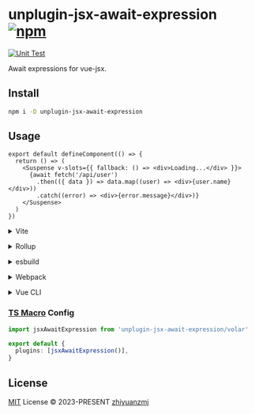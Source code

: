 # unplugin-jsx-await-expression [![npm](https://img.shields.io/npm/v/unplugin-jsx-await-expression.svg)](https://npmjs.com/package/unplugin-jsx-await-expression)

[![Unit Test](https://github.com/zhiyuanzmj/unplugin-jsx-await-expression/actions/workflows/unit-test.yml/badge.svg)](https://github.com/zhiyuanzmj/unplugin-jsx-await-expression/actions/workflows/unit-test.yml)

Await expressions for vue-jsx.

## Install

```bash
npm i -D unplugin-jsx-await-expression
```

## Usage

```tsx
export default defineComponent(() => {
  return () => (
    <Suspense v-slots={{ fallback: () => <div>Loading...</div> }}>
      {await fetch('/api/user')
        .then(({ data }) => data.map((user) => <div>{user.name}</div>))
        .catch((error) => <div>{error.message}</div>)}
    </Suspense>
  )
})
```

<details>
<summary>Vite</summary><br>

```ts
// vite.config.ts
import jsxAwaitExpression from 'unplugin-jsx-await-expression/vite'

export default defineConfig({
  plugins: [jsxAwaitExpression()],
})
```

<br></details>

<details>
<summary>Rollup</summary><br>

```ts
// rollup.config.js
import jsxAwaitExpression from 'unplugin-jsx-await-expression/rollup'

export default {
  plugins: [jsxAwaitExpression()],
}
```

<br></details>

<details>
<summary>esbuild</summary><br>

```ts
// esbuild.config.js
import { build } from 'esbuild'

build({
  plugins: [require('unplugin-jsx-await-expression/esbuild')()],
})
```

<br></details>

<details>
<summary>Webpack</summary><br>

```ts
// webpack.config.js
module.exports = {
  /* ... */
  plugins: [require('unplugin-jsx-await-expression/webpack')()],
}
```

<br></details>

<details>
<summary>Vue CLI</summary><br>

```ts
// vue.config.js
module.exports = {
  configureWebpack: {
    plugins: [require('unplugin-jsx-await-expression/webpack')()],
  },
}
```

<br></details>

### [TS Macro](https://github.com/ts-macro/ts-macro) Config

```ts [tsm.config.json]
import jsxAwaitExpression from 'unplugin-jsx-await-expression/volar'

export default {
  plugins: [jsxAwaitExpression()],
}
```

## License

[MIT](./LICENSE) License © 2023-PRESENT [zhiyuanzmj](https://github.com/zhiyuanzmj)
